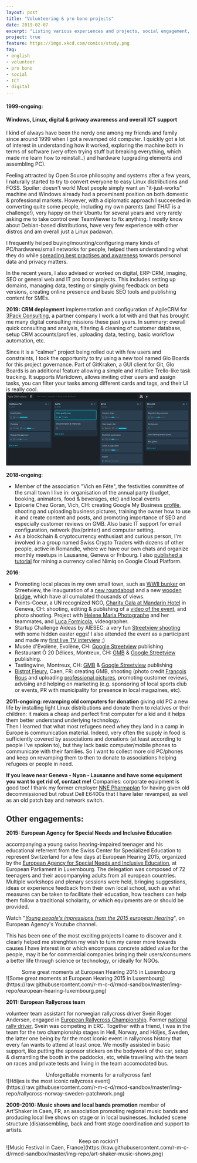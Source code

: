 ```yaml
---
layout: post
title: "Volunteering & pro bono projects"
date: 2019-02-07
excerpt: "Listing various experiences and projects, social engagement, activities, etc"
project: true
feature: https://imgs.xkcd.com/comics/study.png
tag:
- english
- volunteer
- pro bono
- social
- ICT
- digital
---
```


#### 1999-ongoing:
#### Windows, Linux, digital & privacy awareness and overall ICT support

I kind of always have been the nerdy one among my friends and family since around 1999 when I got a revamped old computer. 
I quickly got a lot of interest in understanding how it worked, exploring the machine both in terms of software (very often trying stuff but breaking everything, which made me learn how to reinstall..) and hardware (upgrading elements and assembling PC). 

Feeling attracted by Open Source philosophy and systems after a few years, I naturally started to try to convert everyone to easy Linux distributions and FOSS. 
Spoiler: doesn't work! Most people simply want an "it-just-works" machine and Windows already had a proeminent position on both domestic & professional markets. However, with a diplomatic approach I succeeded in converting quite some people, including my own parents (and THAT is a challenge!), very happy on their Ubuntu for several years and very rarely asking me to take control over TeamViewer to fix anything. I mostly know about Debian-based distributions, have very few experience with other distros and am overall just a Linux padawan.  

I frequently helped buying/mounting/configuring many kinds of PC/hardwares/small networks for people, helped them understanding what they do while [spreading best practises and awareness](https://medium.com/@Romain_Marchand/hygi%C3%A8ne-num%C3%A9rique-protection-donn%C3%A9es-data-cleaning-r%C3%A9duction-sources-d8b4984ba755) towards personal data and privacy matters.

In the recent years, I also advised or worked on digital, ERP-CRM, imaging, SEO or general web and IT pro bono projects. This includes setting up domains, managing data, testing or simply giving feedback on beta versions, creating online presence and basic SEO tools and publishing content for SMEs.

**2019: CRM deployment**
implementation and configuration of AgileCRM for [3Pack Consulting](https://www.3pack.ch/), a partner company I work a lot with and that has brought me many digital consulting missions these past years. In summary: overall quick consulting and analysis, filtering & cleaning of customer database, setup CRM accounts/profiles, uploading data, testing, basic workflow automation, etc.  

Since it is a "calmer" project being rolled out with few users and constraints, I took the opportunity to try using a new tool named Glo Boards for this project governance. Part of GitKraken, a GUI client for Git, Glo Boards is an additional feature allowing a simple and intuitive Trello-like task tracking. It supports Markdown, allows inviting other users and assign tasks, you can filter your tasks among different cards and tags, and their UI is really cool.
![Glo Boards overview](https://raw.githubusercontent.com/r-m-c-d/rmcd-sandbox/master/img-repo/GloBoards-GitKraken-AgileCRM-implementation.png)

**2018-ongoing**:
- Member of the association "Vich en Fête", the festivities committee of the small town I live in: organisation of the annual party (budget, booking, animators, food & beverages, etc) and local events
- Epicerie Chez Goran, Vich, CH: creating Google My Business [profile](https://goo.gl/maps/M7XP1im9uGs), shooting and uploading business pictures, training the owner how to use it and create content and posts, and promoting importance of SEO and especially customer reviews on GMB.
Also basic IT support for email configuration, network (fax/printer) and computer setting.
- As a blockchain & cryptocurrency enthusiast and curious person, I'm involved in a group named Swiss Crypto Traders with dozens of other people, active in Romandie, where we have our own chats and organize monthly meetups in Lausanne, Geneva or Fribourg. I also [published a tutorial](https://r-m-c-d.github.io//nimiq-mining-on-google-cloud-updated-guide/) for mining a currency called Nimiq on Google Cloud Platform.  

**2016**:
- Promoting local places in my own small town, such as [WWII bunker](https://goo.gl/maps/UwRzXPRAbKN2) on Streetview, the inauguration of a [new roundabout](https://goo.gl/maps/4Lo63Jvbyv12) and a new [wooden bridge](https://goo.gl/maps/kidQSw44uwu), which have all cumulated thousands of views.
- Points-Coeur, a UN recognized NGO, [Charity Gala at Mandarin Hotel](http://suisse.pointscoeur.org/Soiree-de-charite.html) in Geneva, CH: shooting, editing & publishing of a [video of the event](https://www.youtube.com/watch?v=hetcnZ5eZfQ), and photo shooting. Project with [Helene Maria Photographe](https://www.helene-maria-photographe.org/) and her teammates, and [Luca Formicola](http://www.lucaformicola.com/), videographer.
- Startup Challenge Aideas by AIESEC: a very fun [Streetview shooting](https://goo.gl/maps/VqzTBjgNTPu) with some hidden easter eggs! I also attended the event as a participant and made my [first live TV interview](https://goo.gl/maps/MLFbqqcTHV92) ;)
- Musée d'Evolène, Evolène, CH: [Google Streetview](https://goo.gl/maps/65Y3ZKMX9wz) publishing
- Restaurant Ô 20 Délices, Montreux, CH: [GMB](https://goo.gl/maps/pvCvR1BuWUD2) & [Google Streetview](https://goo.gl/maps/g2zPo8g62Ak) publishing.
- Tastingwine, Montreux, CH: [GMB](https://goo.gl/maps/aFWP3wCh6522) & [Google Streetview](https://goo.gl/maps/1NcjuTdXtjN2) publishing
- [Bistrot Fleury](https://goo.gl/maps/wqKbbXBxpaL2), Caen, FR: creating GMB, shooting (photo credit [François Rous](http://francoisrous.fr/#galeries) and uploading [professional pictures](https://goo.gl/maps/DRnMbcdJ7a32), promoting customer reviews, advising and helping on marketing (e.g. sponsoring of local sports club or events, PR with municipality for presence in local magazines, etc).

**2011-ongoing: revamping old computers for donation**
giving old PC a new life by installing light Linux distributions and donate them to relatives or their children: it makes a cheap and perfect first computer for a kid and it helps them better understand underlying technology.  
Then I learned that what most refugees need whey they land in a camp in Europe is communication material. Indeed, very often the supply in food is sufficiently covered by associations and donations (at least according to people I've spoken to), but they lack basic computer/mobile phones to communicate with their families. So I want to collect more old PC/phones and keep on revamping them to then to donate to associations helping refugees or people in need.   

**If you leave near Geneva - Nyon - Lausanne and have some equipment you want to get rid of, contact me!** Companies: corporate equipment is good too! I thank my former employer [NNE Pharmaplan](https://www.nne.com/) for having given old decommissioned but robust Dell E6400s that I have later revamped, as well as an old patch bay and network switch.

## Other engagements:

**2015: European Agency for Special Needs and Inclusive Education**  

accompanying a young swiss hearing-impaired teenager and his educational referrent from the Swiss Center for Specialized Education to represent Switzerland for a few days at European Hearing 2015, organized by the [European Agency for Special Needs and Inclusive Education](https://www.european-agency.org/), at European Parliament in Luxembourg.
The delegation was composed of 72 teenagers and their accompanying adults from all european countries. Multiple workshops and plenary sessions were held, bringing suggestions, ideas or experience feedback from their own local school, such as what measures can be taken to facilitate their education, how teachers can help them follow a traditional scholarity, or which equipments are or should be provided.  

Watch "[_Young people's impressions from the 2015 european Hearing_](https://www.youtube.com/watch?v=NcPlFVvKWkw&feature=youtu.be)", on European Agency's Youtube channel.  

This has been one of the most exciting projects I came to discover and it clearly helped me strenghten my wish to turn my career more towards causes I have interest in or which encompass concrete added value for the people, may it be for commercial companies bringing their users/consumers a better life through science or technology, or ideally for NGOs.  

<center>Some great moments at European Hearing 2015 in Luxembourg</center>
![Some great moments at European Hearing 2015 in Luxembourg](https://raw.githubusercontent.com/r-m-c-d/rmcd-sandbox/master/img-repo/european-hearing-luxembourg.png)

**2011: European Rallycross team**  

volunteer team assistant for norwegian rallycross driver Svein Roger Andersen, engaged in [European Rallycross Championship](https://www.fia.com/events/european-rallycross-championship/season-2018/fia-european-rallycross-championship). Former [national rally driver](https://sites.google.com/site/bilsportcaravan/bilsportsutoevere---norske/a/andersen-svein-roger), Svein was competing in ERC. Together with a friend, I was in the team for the two championship stages in Hell, Norway, and Höljes, Sweden, the latter one being by far the most iconic event in rallycross history that every fan wants to attend at least once. 
We mostly assisted in basic support, like putting the sponsor stickers on the bodywork of the car, setup & dismantling the booth in the paddocks, etc, while travelling with the team on races and private tests and living in the team accomodated bus.  

<center>Unforgettable moments for a rallycross fan!</center>
![Höljes is the most iconic rallycross event](https://raw.githubusercontent.com/r-m-c-d/rmcd-sandbox/master/img-repo/rallycross-norway-sweden-patchwork.png)

**2009-2010: Music shows and local bands promotion**
member of Art'Shaker in Caen, FR, an association promoting regional music bands and producing local live shows on stage or in local businesses. Included scene structure (dis)assembling, back and front stage coordination and support to artists.  

<center>Keep on rockin'!</center>
![Music Festival in Caen, France](https://raw.githubusercontent.com/r-m-c-d/rmcd-sandbox/master/img-repo/art-shaker-music-shows.png)
